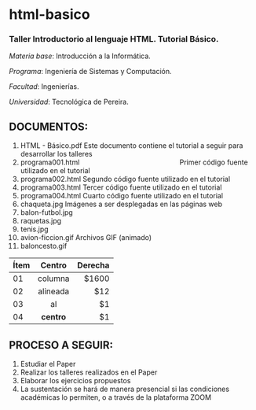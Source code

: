 # html-basico
### Taller Introductorio al lenguaje HTML. Tutorial Básico.

*Materia base*: Introducción a la Informática.

_Programa_: Ingeniería de Sistemas y Computación.

_Facultad_: Ingenierías.

_Universidad_: Tecnológica de Pereira.

DOCUMENTOS:
-------------------------------------------------------------------------------------------------
1. HTML - Básico.pdf Este documento contiene el tutorial a seguir para desarrollar los talleres
2. programa001.html <span style="margin-left:200px;">Primer código fuente utilizado en el tutorial</span>
3. programa002.html			Segundo código fuente utilizado en el tutorial
4. programa003.html			Tercer código fuente utilizado en el tutorial
5. programa004.html			Cuarto código fuente utilizado en el tutorial
6. chaqueta.jpg         Imágenes a ser desplegadas en las páginas web
7. balon-futbol.jpg
8. raquetas.jpg
9. tenis.jpg
10. avion-ficcion.gif   Archivos GIF (animado)
11. baloncesto.gif

| Ítem   | Centro        | Derecha |
| ------ |:-------------:| -------:|
| 01     | columna       |   $1600 |
| 02     | alineada      |     $12 |
| 03     | al            |      $1 |
| 04     | **centro**    |      $1 |

PROCESO A SEGUIR:
-----------------
1. Estudiar el Paper
2. Realizar los talleres realizados en el Paper
3. Elaborar los ejercicios propuestos
4. La sustentación se hará de manera presencial si las condiciones académicas lo permiten, o a través de la plataforma ZOOM
